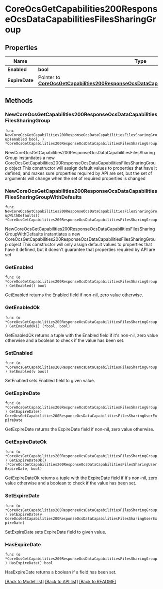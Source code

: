 # CoreOcsGetCapabilities200ResponseOcsDataCapabilitiesFilesSharingGroup

## Properties

Name | Type | Description | Notes
------------ | ------------- | ------------- | -------------
**Enabled** | **bool** |  | 
**ExpireDate** | Pointer to [**CoreOcsGetCapabilities200ResponseOcsDataCapabilitiesFilesSharingUserExpireDate**](CoreOcsGetCapabilities200ResponseOcsDataCapabilitiesFilesSharingUserExpireDate.md) |  | [optional] 

## Methods

### NewCoreOcsGetCapabilities200ResponseOcsDataCapabilitiesFilesSharingGroup

`func NewCoreOcsGetCapabilities200ResponseOcsDataCapabilitiesFilesSharingGroup(enabled bool, ) *CoreOcsGetCapabilities200ResponseOcsDataCapabilitiesFilesSharingGroup`

NewCoreOcsGetCapabilities200ResponseOcsDataCapabilitiesFilesSharingGroup instantiates a new CoreOcsGetCapabilities200ResponseOcsDataCapabilitiesFilesSharingGroup object
This constructor will assign default values to properties that have it defined,
and makes sure properties required by API are set, but the set of arguments
will change when the set of required properties is changed

### NewCoreOcsGetCapabilities200ResponseOcsDataCapabilitiesFilesSharingGroupWithDefaults

`func NewCoreOcsGetCapabilities200ResponseOcsDataCapabilitiesFilesSharingGroupWithDefaults() *CoreOcsGetCapabilities200ResponseOcsDataCapabilitiesFilesSharingGroup`

NewCoreOcsGetCapabilities200ResponseOcsDataCapabilitiesFilesSharingGroupWithDefaults instantiates a new CoreOcsGetCapabilities200ResponseOcsDataCapabilitiesFilesSharingGroup object
This constructor will only assign default values to properties that have it defined,
but it doesn't guarantee that properties required by API are set

### GetEnabled

`func (o *CoreOcsGetCapabilities200ResponseOcsDataCapabilitiesFilesSharingGroup) GetEnabled() bool`

GetEnabled returns the Enabled field if non-nil, zero value otherwise.

### GetEnabledOk

`func (o *CoreOcsGetCapabilities200ResponseOcsDataCapabilitiesFilesSharingGroup) GetEnabledOk() (*bool, bool)`

GetEnabledOk returns a tuple with the Enabled field if it's non-nil, zero value otherwise
and a boolean to check if the value has been set.

### SetEnabled

`func (o *CoreOcsGetCapabilities200ResponseOcsDataCapabilitiesFilesSharingGroup) SetEnabled(v bool)`

SetEnabled sets Enabled field to given value.


### GetExpireDate

`func (o *CoreOcsGetCapabilities200ResponseOcsDataCapabilitiesFilesSharingGroup) GetExpireDate() CoreOcsGetCapabilities200ResponseOcsDataCapabilitiesFilesSharingUserExpireDate`

GetExpireDate returns the ExpireDate field if non-nil, zero value otherwise.

### GetExpireDateOk

`func (o *CoreOcsGetCapabilities200ResponseOcsDataCapabilitiesFilesSharingGroup) GetExpireDateOk() (*CoreOcsGetCapabilities200ResponseOcsDataCapabilitiesFilesSharingUserExpireDate, bool)`

GetExpireDateOk returns a tuple with the ExpireDate field if it's non-nil, zero value otherwise
and a boolean to check if the value has been set.

### SetExpireDate

`func (o *CoreOcsGetCapabilities200ResponseOcsDataCapabilitiesFilesSharingGroup) SetExpireDate(v CoreOcsGetCapabilities200ResponseOcsDataCapabilitiesFilesSharingUserExpireDate)`

SetExpireDate sets ExpireDate field to given value.

### HasExpireDate

`func (o *CoreOcsGetCapabilities200ResponseOcsDataCapabilitiesFilesSharingGroup) HasExpireDate() bool`

HasExpireDate returns a boolean if a field has been set.


[[Back to Model list]](../README.md#documentation-for-models) [[Back to API list]](../README.md#documentation-for-api-endpoints) [[Back to README]](../README.md)


